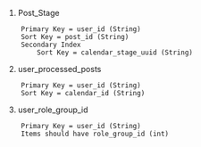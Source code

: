 1. Post_Stage

```
    Primary Key = user_id (String)
    Sort Key = post_id (String)
    Secondary Index
        Sort Key = calendar_stage_uuid (String)
```
        
2. user_processed_posts
```
    Primary Key = user_id (String)
    Sort Key = calendar_id (String)
```

3. user_role_group_id
```
    Primary Key = user_id (String)
    Items should have role_group_id (int)
```